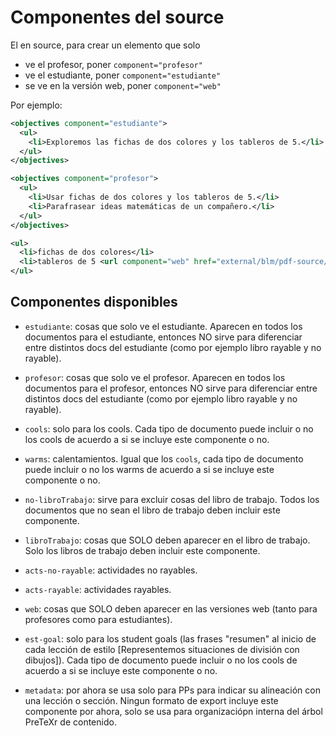 # Componentes del source

El en source, para crear un elemento que solo 
*  ve el profesor, poner `component="profesor"`
*  ve el estudiante, poner `component="estudiante"`
*  se ve en la versión web, poner `component="web"`

Por ejemplo:
```xml
<objectives component="estudiante">
  <ul>
    <li>Exploremos las fichas de dos colores y los tableros de 5.</li>
  </ul>
</objectives>

<objectives component="profesor">
  <ul>
    <li>Usar fichas de dos colores y los tableros de 5.</li>
    <li>Parafrasear ideas matemáticas de un compañero.</li>
  </ul>
</objectives>

<ul>
  <li>fichas de dos colores</li>
  <li>tableros de 5 <url component="web" href="external/blm/pdf-source/tableros-de-5.pdf">(ver pdf)</url></li>
</ul>
```

## Componentes disponibles

*  `estudiante`: cosas que solo ve el estudiante. Aparecen en todos los documentos para el estudiante, entonces NO sirve para diferenciar entre distintos docs del estudiante (como por ejemplo libro rayable y no rayable).

*  `profesor`: cosas que solo ve el profesor. Aparecen en todos los documentos para el profesor, entonces NO sirve para diferenciar entre distintos docs del estudiante (como por ejemplo libro rayable y no rayable).

*  `cools`: solo para los cools. Cada tipo de documento puede incluir o no los cools de acuerdo a si se incluye este componente o no.

*  `warms`: calentamientos. Igual que los `cools`, cada tipo de documento puede incluir o no los warms de acuerdo a si se incluye este componente o no.

*  `no-libroTrabajo`: sirve para excluir cosas del libro de trabajo. Todos los documentos que no sean el libro de trabajo deben incluir este componente.

*  `libroTrabajo`: cosas que SOLO deben aparecer en el libro de trabajo. Solo los libros de trabajo deben incluir este componente.

*  `acts-no-rayable`: actividades no rayables.  
  
*  `acts-rayable`: actividades rayables.

*  `web`: cosas que SOLO deben aparecer en las versiones web (tanto para profesores como para estudiantes).

*  `est-goal`: solo para los student goals (las frases "resumen" al inicio de cada lección de estilo [Representemos situaciones de división con dibujos]). Cada tipo de documento puede incluir o no los cools de acuerdo a si se incluye este componente o no.

*  `metadata`: por ahora se usa solo para PPs para indicar su alineación con una lección o sección. Ningun formato de export incluye este componente por ahora, solo se usa para organizaciópn interna del árbol PreTeXr de contenido.